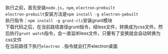 执行之前，首先安装`node.js`，`npm`, `electron-prebuilt`  
`electron-prebuilt`安装方法是`npm install -g electron-pebuilt`  
执行指令：`npm install -g grunt-cli`安装grunt模块  
下载代码之后，在当前路径直径grunt指令，经less文件，转换成为css文件。然后执行`grunt watch`指令，会一直监听less文件，只要有了变换就会自动转换为css文件  
在当前路径下执行`electron .`指令就会打开electron桌面
